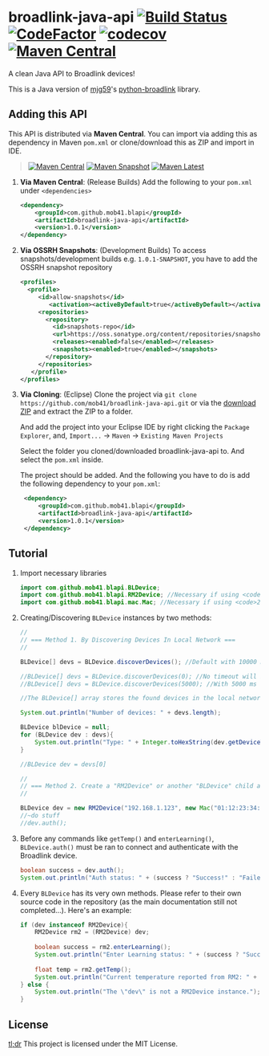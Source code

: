 # broadlink-java-api [![Build Status](https://travis-ci.org/mob41/broadlink-java-api.svg?branch=master)](https://travis-ci.org/mob41/broadlink-java-api) [![CodeFactor](https://www.codefactor.io/repository/github/mob41/broadlink-java-api/badge)](https://www.codefactor.io/repository/github/mob41/broadlink-java-api) [![codecov](https://codecov.io/gh/mob41/broadlink-java-api/branch/master/graph/badge.svg)](https://codecov.io/gh/mob41/broadlink-java-api) [![Maven Central](https://img.shields.io/maven-central/v/com.github.mob41.blapi/broadlink-java-api.svg)](http://central.maven.org/maven2/com/github/mob41/blapi/broadlink-java-api)
A clean Java API to Broadlink devices!

This is a Java version of [mjg59](https://github.com/mjg59)'s [python-broadlink](https://github.com/mjg59/python-broadlink) library.

## Adding this API

This API is distributed via **Maven Central**. You can import via adding this as dependency in Maven ```pom.xml``` or clone/download this as ZIP and import in IDE.

>[![Maven Central](https://img.shields.io/maven-central/v/com.github.mob41.blapi/broadlink-java-api.svg)](http://central.maven.org/maven2/com/github/mob41/blapi/broadlink-java-api) [![Maven Snapshot](https://img.shields.io/maven-metadata/v/http/oss.sonatype.org/content/repositories/snapshots/com/github/mob41/blapi/broadlink-java-api/maven-metadata.xml.svg?maxAge=2592000&label=maven%20snapshot)](https://oss.sonatype.org/content/repositories/snapshots/com/github/mob41/blapi/broadlink-java-api/) [![Maven Latest](https://img.shields.io/maven-metadata/v/http/oss.sonatype.org/content/groups/public/com/github/mob41/blapi/broadlink-java-api/maven-metadata.xml.svg?maxAge=2592000&label=maven%20latest)](https://oss.sonatype.org/content/groups/public/com/github/mob41/blapi/broadlink-java-api/) 

1. **Via Maven Central**: (Release Builds) Add the following to your ```pom.xml``` under ```<dependencies>```

    ```xml
    <dependency>
        <groupId>com.github.mob41.blapi</groupId>
        <artifactId>broadlink-java-api</artifactId>
        <version>1.0.1</version>
    </dependency>
    ```
    
2. **Via OSSRH Snapshots**: (Development Builds) To access snapshots/development builds e.g. ```1.0.1-SNAPSHOT```, you have to add the OSSRH snapshot repository

    ```xml
    <profiles>
      <profile>
         <id>allow-snapshots</id>
            <activation><activeByDefault>true</activeByDefault></activation>
         <repositories>
           <repository>
             <id>snapshots-repo</id>
             <url>https://oss.sonatype.org/content/repositories/snapshots</url>
             <releases><enabled>false</enabled></releases>
             <snapshots><enabled>true</enabled></snapshots>
           </repository>
         </repositories>
       </profile>
    </profiles>
    ```
    
3. **Via Cloning**: (Eclipse) Clone the project via ```git clone https://github.com/mob41/broadlink-java-api.git``` or via the [download ZIP](https://github.com/mob41/broadlink-java-api/archive/master.zip) and extract the ZIP to a folder.
   
   And add the project into your Eclipse IDE by right clicking the ```Package Explorer```, and,
   ```Import...``` -> ```Maven``` -> ```Existing Maven Projects```
   
   Select the folder you cloned/downloaded broadlink-java-api to. And select the ```pom.xml``` inside.
   
   The project should be added. And the following you have to do is add the following dependency to your ```pom.xml```:
   
   ```xml
    <dependency>
        <groupId>com.github.mob41.blapi</groupId>
        <artifactId>broadlink-java-api</artifactId>
        <version>1.0.1</version>
    </dependency>
    ```

## Tutorial

1. Import necessary libraries

    ```java
    import com.github.mob41.blapi.BLDevice;
    import com.github.mob41.blapi.RM2Device; //Necessary if using <code>2.ii</code>
    import com.github.mob41.blapi.mac.Mac; //Necessary if using <code>2.ii</code>
    ```

2. Creating/Discovering ```BLDevice``` instances by two methods:
    
    ```java
    //
    // === Method 1. By Discovering Devices In Local Network ===
    //
    
    BLDevice[] devs = BLDevice.discoverDevices(); //Default with 10000 ms (10 sec) timeout, search for multiple devices
    
    //BLDevice[] devs = BLDevice.discoverDevices(0); //No timeout will block the thread and search for one device only
    //BLDevice[] devs = BLDevice.discoverDevices(5000); //With 5000 ms (5 sec) timeout
    
    //The BLDevice[] array stores the found devices in the local network
    
    System.out.println("Number of devices: " + devs.length);
   
    BLDevice blDevice = null;
    for (BLDevice dev : devs){
        System.out.println("Type: " + Integer.toHexString(dev.getDeviceType()) + " Host: " + dev.getHost() + " Mac: " + dev.getMac());
    }
    
    //BLDevice dev = devs[0]
    
    //
    // === Method 2. Create a "RM2Device" or another "BLDevice" child according to your device type ===
    //
    
    BLDevice dev = new RM2Device("192.168.1.123", new Mac("01:12:23:34:43:320"));
    //~do stuff
    //dev.auth();
    ```
   
3. Before any commands like ```getTemp()``` and ```enterLearning()```, ```BLDevice.auth()``` must be ran to connect and authenticate with the Broadlink device.

    ```java
    boolean success = dev.auth();
    System.out.println("Auth status: " + (success ? "Success!" : "Failed!"));
    ```
    
3. Every <code>BLDevice</code> has its very own methods. Please refer to their own source code in the repository (as the main documentation still not completed...). Here's an example:

    ```java
    if (dev instanceof RM2Device){
    	RM2Device rm2 = (RM2Device) dev;
    	
    	boolean success = rm2.enterLearning();
    	System.out.println("Enter Learning status: " + (success ? "Success!" : "Failed!"));
    	
    	float temp = rm2.getTemp();
    	System.out.println("Current temperature reported from RM2: " + temp + " degrees");
    } else {
    	System.out.println("The \"dev\" is not a RM2Device instance.");
    }
    ```

## License

[tl;dr](https://tldrlegal.com/license/mit-license) This project is licensed under the MIT License.